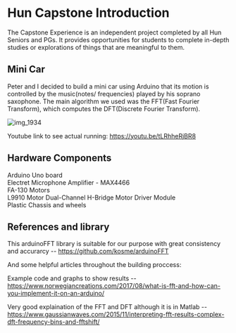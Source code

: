# Hun Capstone Introduction
The Capstone Experience is an independent project completed by all Hun Seniors and PGs. It provides opportunities for students to complete in-depth studies or explorations of things that are meaningful to them. 
## Mini Car 
Peter and I decided to build a mini car using Arduino that its motion is controlled by the music(notes/ frequencies) played by his soprano saxophone. The main algorithm we used was the FFT(Fast Fourier Transform), which computes the DFT(Discrete Fourier Transform).

![img_1934](https://user-images.githubusercontent.com/33791310/40880253-333bca82-667b-11e8-8c39-77aeb965393d.jpg)


Youtube link to see actual running:
https://youtu.be/tLRhheRjBR8
## Hardware Components
Arduino Uno board  
Electret Microphone Amplifier - MAX4466  
FA-130 Motors  
L9910 Motor Dual-Channel H-Bridge Motor Driver Module  
Plastic Chassis and wheels  

## References and library
This arduinoFFT library is suitable for our purpose with great consistency and accurarcy -- 
https://github.com/kosme/arduinoFFT

And some helpful articles throughout the building proccess:

Example code and graphs to show results --  
https://www.norwegiancreations.com/2017/08/what-is-fft-and-how-can-you-implement-it-on-an-arduino/

Very good explaination of the FFT and DFT although it is in Matlab --  
https://www.gaussianwaves.com/2015/11/interpreting-fft-results-complex-dft-frequency-bins-and-fftshift/
